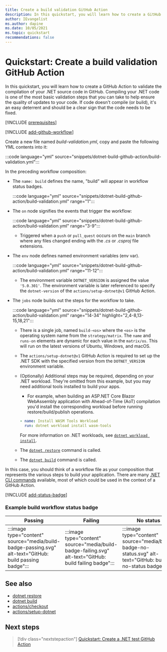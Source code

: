 ```yaml
---
title: Create a build validation GitHub Action
description: In this quickstart, you will learn how to create a GitHub Action to validate .NET app compilation.
author: IEvangelist
ms.author: dapine
ms.date: 10/05/2021
ms.topic: quickstart
recommendations: false
---
```


# Quickstart: Create a build validation GitHub Action

In this quickstart, you will learn how to create a GitHub Action to validate the compilation of your .NET source code in GitHub. Compiling your .NET code is one of the most basic validation steps that you can take to help ensure the quality of updates to your code. If code doesn't compile (or build), it's an easy deterrent and should be a clear sign that the code needs to be fixed.

[!INCLUDE [prerequisites](includes/prerequisites.md)]

[!INCLUDE [add-github-workflow](includes/add-github-workflow.md)]

Create a new file named *build-validation.yml*, copy and paste the following YML contents into it:

:::code language="yml" source="snippets/dotnet-build-github-action/build-validation.yml":::

In the preceding workflow composition:

- The `name: build` defines the name, "build" will appear in workflow status badges.

  :::code language="yml" source="snippets/dotnet-build-github-action/build-validation.yml" range="1":::

- The `on` node signifies the events that trigger the workflow:

  :::code language="yml" source="snippets/dotnet-build-github-action/build-validation.yml" range="3-9":::

  - Triggered when a `push` or `pull_quest` occurs on the `main` branch where any files changed ending with the *.cs* or *.csproj* file extensions.

- The `env` node defines named environment variables (env var).

  :::code language="yml" source="snippets/dotnet-build-github-action/build-validation.yml" range="11-12":::

  - The environment variable `DOTNET_VERSION` is assigned the value `'5.0.301'`. The environment variable is later referenced to specify the `dotnet-version` of the `actions/setup-dotnet@v1` GitHub Action.

- The `jobs` node builds out the steps for the workflow to take.

  :::code language="yml" source="snippets/dotnet-build-github-action/build-validation.yml" range="14-34" highlight="2,4-8,13-15,18,21":::

  - There is a single job, named `build-<os>` where the `<os>` is the operating system name from the `strategy/matrix`. The `name` and `runs-on` elements are dynamic for each value in the `matrix/os`. This will run on the latest versions of Ubuntu, Windows, and macOS.
  - The `actions/setup-dotnet@v1` GitHub Action is required to set up the .NET SDK with the specified version from the `DOTNET_VERSION` environment variable.
  - (Optionally) Additional steps may be required, depending on your .NET workload. They're omitted from this example, but you may need additional tools installed to build your apps.
    - For example, when building an ASP.NET Core Blazor WebAssembly application with Ahead-of-Time (AoT) compilation you'd install the corresponding workload before running restore/build/publish operations.

    ```yaml
    - name: Install WASM Tools Workload
      run: dotnet workload install wasm-tools
    ```

    For more information on .NET workloads, see [`dotnet workload install`](../core/tools/dotnet-workload-install.md).

  - The [`dotnet restore`](../core/tools/dotnet-restore.md) command is called.
  - The [`dotnet build`](../core/tools/dotnet-build.md) command is called.

In this case, you should think of a workflow file as your composition that represents the various steps to build your application. There are many [.NET CLI commands](../core/tools/index.md) available, most of which could be used in the context of a GitHub Action.

[!INCLUDE [add-status-badge](includes/add-status-badge.md)]

### Example build workflow status badge

| Passing | Failing | No status |
|--|--|--|
| :::image type="content" source="media/build-badge-passing.svg" alt-text="GitHub: build passing badge"::: | :::image type="content" source="media/build-badge-failing.svg" alt-text="GitHub: build failing badge"::: | :::image type="content" source="media/build-badge-no-status.svg" alt-text="GitHub: build no-status badge"::: |

## See also

- [dotnet restore](../core/tools/dotnet-restore.md)
- [dotnet build](../core/tools/dotnet-build.md)
- [actions/checkout](https://github.com/actions/checkout)
- [actions/setup-dotnet](https://github.com/actions/setup-dotnet)

## Next steps

> [!div class="nextstepaction"]
> [Quickstart: Create a .NET test GitHub Action](dotnet-test-github-action.md)
